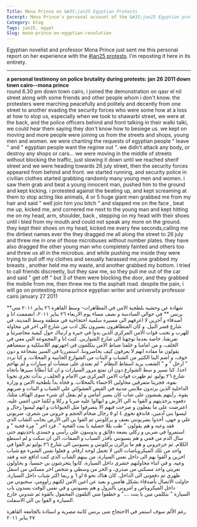 ```yaml
---
Title: Mona Prince on &#35;jan25 Egyptian Protests 
Excerpt: Mona Prince's personal account of the &#35;jan25 Egyptian protests
Category: blog
Tags: jan25, egypt
Slug: mona-prince-on-egyptian-revolution
---
```



Egyptian novelist and professor Mona Prince just sent me this personal report on her experience with the [#jan25 protests](http://en.wikipedia.org/wiki/2011_Egyptian_protests). I'm reposting it here in its entirety.

---

**a personal testimony on police brutality during protests: jan 26 2011 down town cairo--mona prince**  
round 6.30 pm down town cairo, i joined the demonstration on qasr el nil street along with some friends and other people whom i don't know. the protesters were marching  peacefully and politely and decently from one street to another evading the security forces who were some how at a loss at how to stop us, especially when we took to shawarbi street, we were at the back, and the police officers behind and front talking in their walki talki, we could hear them saying they don't know how to besiege us. we kept on moving and more people were joining us from the streets and shops, young men and women. we were chanting the requests of egyptian people " leave " and " egyptian people want the regime out ". we didn't attack any body, or destroy any shops or cars... we were moving in the middle of streets without blocking the traffic, just slowing it down until we reached sherif street and we were heading towards 26 july street, then the security forces appeared from behind and front. we started running, and  security police in civilian clothes started grabbing randomly many young men and women. i saw them grab and beat a young innocent man, pushed him to the ground and kept kicking. i protested against the beating up, and kept screaming at them to stop acting like animals, 4 or 5 huge giant men grabbed me from my hair and said " well join him you bitch " and slapped me on the face , beat me up, kicked me, and cornered me next to the young man and kept hitting me on my head, arm, shoulder, back , stepping on my head with their shoes until i bled from my mouth and could not speak any more on the ground. they kept their shoes on my head, kicked me every few seconds,calling me the dirtiest names ever the they dragged me all along the street to 26 july and threw me in one of those microbuses without number plates. they have also dragged the other young man who completely fainted and others too and threw us all in the microbus. and while pushing me inside they were trying to pull off my clothes and sexually harassed me,one grabbed my breasts , another held me my waste, and another grabbed my bottom. i tried to call friends discreetly, but they saw me, so they pull me out of the car and said " get off " but 3 of them were blocking the door, and they grabbed the mobile from me, then threw me to the asphalt road.
despite the pain, i will go on protesting
mona prince
egyptian writer and university professor
cairo january 27 2011

**شهادة عن وحشية بلطجية الامن في المظاهرات- وسط القاهرة ٢٦ يناير ٢٠١١ مني برنس
**
في حوالي السادسة و نصف مساء يوم الاربعاء ٢٦ يناير ٢٠١١، انضممت انا و أصدقاء و آخرين لا اعرفهم الى مسيرة سلمية احتجاجية في منطقة وسط المدينة، في شارع قصر النيل. و كان المتظاهرون يسيرون بكل ادب من شارع الي اخر في محاولة للهرب و تجنب قوات الامن المركزي الذين بدوا في حيرة و ارتباك حول كيفية محاصرتنا و تفريقنا، خاصة بعدما توجهنا الى شارع الشواربي. كنت انا و المجموعة التي معي في الخلف، و من امامنا و خلفنا ضباط الامن يتكلمون في اجهزتهم اللاسلكية و سمعناهم يقولون ما مفاده انهم لا يعرفون كيف يحاصروننا. استمررنا في السير بشجاعة و دون خوف، و اضم الينا الكثير من الشباب و البنات من الشوارع الجانبية و المحلات، و كنا نردد " ارحل " و " الشعب يريد اسقاط النظام " لم نعتدي على منشآت او سيارات و لم نهاجم احدا. كنا نسير و سط الشوارع دون أن نمنع مرور السيارات و ان كنا أبطأنا سيرها باتجاه شارع ٢٦ يوليو. ثم ظهرت قوات الامن المركزي من الامام و الخلف ر بدأت تجري نحونا بقوة، فجرينا متفرقين محاولين الاحتماء بالمحلات. و فجأة بدأ بلطجية الامن و وزارة الداخلية الذين يرتدون ملابس مدنية في القبض العشوائي علي الشباب و البنات و ضربهم بقوة. رأيتهم يقبضون على شاب كان يسير أمامي و لم يفعل اي شيء سوى الهتاف مثلنا، دفعوه بزخذيتهم و القوا به الي الأرض و انهالوا عليه ضربا و ركلا و لكما حتى اغمي عليه. اعترضت على ما يفعلون و صرخت فيهم الا يتصرفوا مثل الحيوانات و انهم ليسوا رجال و ليسوا بني آدمين، فاندفع نحوي ٤ او ٥ رجال ضخام الحجم و جروني من شعري، ضربوني علي و جهي، أخذوا يضربونني بعنف و يركلونني ثم القوا بي الى الآرض بجانب الشاب الذي فقد وعيه و هم يقولون " طب يللا حصليه يا بنت القحبة ".  فرد اخر " مرة قحبة " و استمروا في ضربي و ركلي بضعة دقائق و يدوسون علي رأسي و جسدي بأحذيتهم حتى سال الدم من فمي و هم يسبونني بأقذر السباب و الصفات، الى ان سكت و لم استطع الكلام. ثم جرجروني و هم ما يزالرن يركلونني و يسبونني الى شارع ٢٦ يوليو ثم القوا في واحد من تلك الميكروباصات التي لا تحمل لوحة ارقام. و فعلوا نفس الشيء مع شباب اخرين و القوا بهم الى داخل نفس السيارة، من بينهم الشاب الذي كنت ادافع عنه و فقد وعيه. و في اثناء محاولتهم حشري داخل السيارة، كانوا يتحرشون بي جنسيا، و يحاولون تعريتي واحد مسكني من صدري، و الحر من وسطي و شخص اخر مسكني من اسفل ظهري ثم دفعوني الى الداخل.  كان هناك نحو ٥ او ٦ و ربما اكثر شباب داخل السيارة. حاولت الاتصال بأصدقاء بشكل هامس و بعيد عن اعين الامن لكنهم رأوومي. سحبوني من داخل الميكروباص و امروني بالنزول و هم يسبونني و في نفس الوقت يسدون باب السيارة  " بتكلمي مين يا بنت ...." و خطفوا مني التلفون المحمول بالقوة ثم شدوني خارج السيارة و القوا بي الي الاسفلت.

رغم الألم سوف استمر في الاحتجاج
منى برنس
كاتبة مصرية و استاذة بالجامعة
القاهرة ٢٧ يناير ٢٠١١
